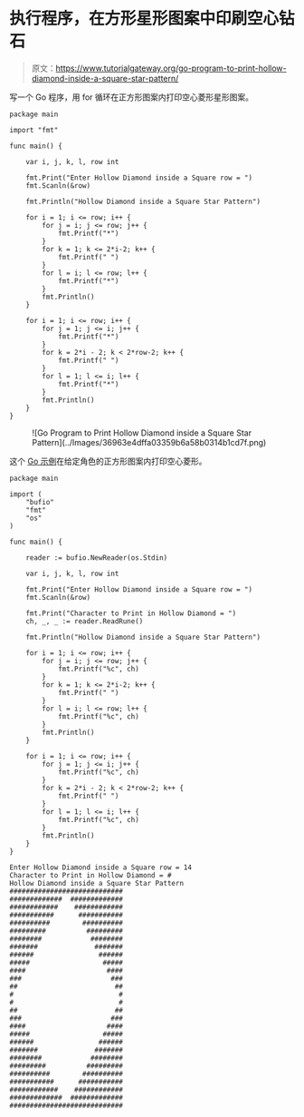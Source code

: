 # 执行程序，在方形星形图案中印刷空心钻石

> 原文：<https://www.tutorialgateway.org/go-program-to-print-hollow-diamond-inside-a-square-star-pattern/>

写一个 Go 程序，用 for 循环在正方形图案内打印空心菱形星形图案。

```
package main

import "fmt"

func main() {

	var i, j, k, l, row int

	fmt.Print("Enter Hollow Diamond inside a Square row = ")
	fmt.Scanln(&row)

	fmt.Println("Hollow Diamond inside a Square Star Pattern")

	for i = 1; i <= row; i++ {
		for j = i; j <= row; j++ {
			fmt.Printf("*")
		}
		for k = 1; k <= 2*i-2; k++ {
			fmt.Printf(" ")
		}
		for l = i; l <= row; l++ {
			fmt.Printf("*")
		}
		fmt.Println()
	}

	for i = 1; i <= row; i++ {
		for j = 1; j <= i; j++ {
			fmt.Printf("*")
		}
		for k = 2*i - 2; k < 2*row-2; k++ {
			fmt.Printf(" ")
		}
		for l = 1; l <= i; l++ {
			fmt.Printf("*")
		}
		fmt.Println()
	}
}
```

<figure class="wp-block-image size-large">![Go Program to Print Hollow Diamond inside a Square Star Pattern](../Images/36963e4dffa03359b6a58b0314b1cd7f.png)</figure>

这个 [Go 示例](https://www.tutorialgateway.org/go-programs/)在给定角色的正方形图案内打印空心菱形。

```
package main

import (
	"bufio"
	"fmt"
	"os"
)

func main() {

	reader := bufio.NewReader(os.Stdin)

	var i, j, k, l, row int

	fmt.Print("Enter Hollow Diamond inside a Square row = ")
	fmt.Scanln(&row)

	fmt.Print("Character to Print in Hollow Diamond = ")
	ch, _, _ := reader.ReadRune()

	fmt.Println("Hollow Diamond inside a Square Star Pattern")

	for i = 1; i <= row; i++ {
		for j = i; j <= row; j++ {
			fmt.Printf("%c", ch)
		}
		for k = 1; k <= 2*i-2; k++ {
			fmt.Printf(" ")
		}
		for l = i; l <= row; l++ {
			fmt.Printf("%c", ch)
		}
		fmt.Println()
	}

	for i = 1; i <= row; i++ {
		for j = 1; j <= i; j++ {
			fmt.Printf("%c", ch)
		}
		for k = 2*i - 2; k < 2*row-2; k++ {
			fmt.Printf(" ")
		}
		for l = 1; l <= i; l++ {
			fmt.Printf("%c", ch)
		}
		fmt.Println()
	}
}
```

```
Enter Hollow Diamond inside a Square row = 14
Character to Print in Hollow Diamond = #
Hollow Diamond inside a Square Star Pattern
############################
#############  #############
############    ############
###########      ###########
##########        ##########
#########          #########
########            ########
#######              #######
######                ######
#####                  #####
####                    ####
###                      ###
##                        ##
#                          #
#                          #
##                        ##
###                      ###
####                    ####
#####                  #####
######                ######
#######              #######
########            ########
#########          #########
##########        ##########
###########      ###########
############    ############
#############  #############
############################
```